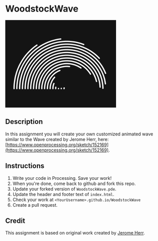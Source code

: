 # WoodstockWave

![wave-example](wave-example.png)

## Description
In this assignment you will create your own customized animated wave similar to the Wave created by Jerome Herr, here: [https://www.openprocessing.org/sketch/152169](https://www.openprocessing.org/sketch/152169).

## Instructions
1. Write your code in Processing. Save your work!
1. When you're done, come back to github and fork this repo.
1. Update your forked version of `WoodstockWave.pde`.
1. Update the header and footer text of `index.html`.
1. Check your work at `<YourUsername>.github.io/WoodstockWave`
1. Create a pull request.

## Credit
This assignment is based on original work created by [Jerome Herr](https://www.openprocessing.org/user/28663).
